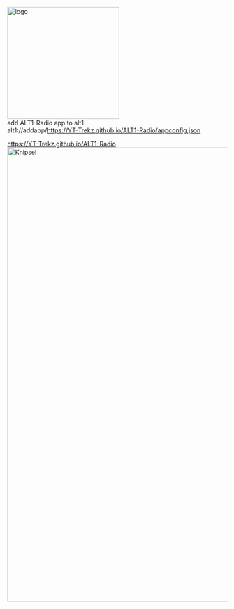 <img width="256" height="256" alt="logo" src="https://github.com/user-attachments/assets/4221dfb6-29b4-482d-9dfc-a83614a963b7" /> <br>
add ALT1-Radio app to alt1 <br>
alt1://addapp/https://YT-Trekz.github.io/ALT1-Radio/appconfig.json <br>

https://YT-Trekz.github.io/ALT1-Radio
<img width="1659" height="1038" alt="Knipsel" src="https://github.com/user-attachments/assets/53ddd503-4af2-4853-bdc7-e3a421cf1416" />


